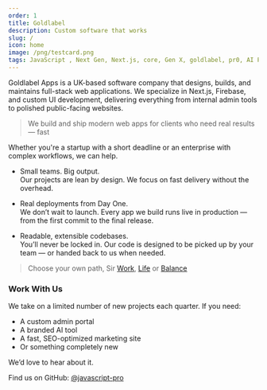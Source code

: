 ```yaml
---
order: 1
title: Goldlabel
description: Custom software that works
slug: /
icon: home
image: /png/testcard.png
tags: JavaScript , Next Gen, Next.js, core, Gen X, goldlabel, pr0, AI Prompt Engineering, ChatGPT, OpenAI, Singularity, Frontend, Vanilla JS, TypeScript, React, Angular, Vue, Material UI, MUI, Flash, Server Side JavaScript, Node, Gatsby, NextJS, Headless CMS
---
```

Goldlabel Apps is a UK-based software company that designs, builds, and maintains full-stack web applications. We specialize in Next.js, Firebase, and custom UI development, delivering everything from internal admin tools to polished public-facing websites.

> We build and ship modern web apps for clients who need real results — fast

Whether you're a startup with a short deadline or an enterprise with complex workflows, we can help.

- Small teams. Big output.  
  Our projects are lean by design. We focus on fast delivery without the overhead.

- Real deployments from Day One.  
  We don’t wait to launch. Every app we build runs live in production — from the first commit to the final release.

- Readable, extensible codebases.  
  You’ll never be locked in. Our code is designed to be picked up by your team — or handed back to us when needed.

> Choose your own path, Sir [Work](/work), [Life](/life) or [Balance](/balance)

### Work With Us

We take on a limited number of new projects each quarter. If you need:

- A custom admin portal
- A branded AI tool
- A fast, SEO-optimized marketing site
- Or something completely new

We’d love to hear about it.

Find us on GitHub: [@javascript-pro](https://github.com/javascript-pro)
